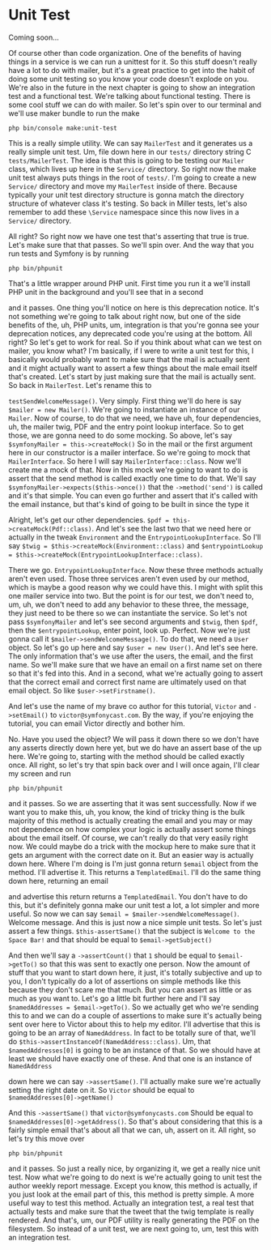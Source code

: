 # Unit Test

Coming soon...

Of course other than code organization. One of the benefits of having things in a
service is we can run a unittest for it. So this stuff doesn't really have a lot to
do with mailer, but it's a great practice to get into the habit of doing some unit
testing so you know your code doesn't explode on you. We're also in the future in the
next chapter is going to show an integration test and a functional test. We're
talking about functional testing. There is some cool stuff we can do with mailer. So
let's spin over to our terminal and we'll use maker bundle to run the make 

```terminal
php bin/console make:unit-test
```

This is a really simple utility. We can say `MailerTest`
and it generates us a really simple unit test. Um, file down here in our `tests/`
directory string C `tests/MailerTest`. The idea is that this is going to be testing
our `Mailer` class, which lives up here in the `Service/` directory. So right now the make
unit test always puts things in the root of `tests/`. I'm going to create a new `Service/`
directory and move my `MailerTest` inside of there. Because typically your unit test
directory structure is gonna match the directory structure of whatever class it's
testing. So back in Miller tests, let's also remember to add these `\Service` namespace
since this now lives in a `Service/` directory.

All right? So right now we have one test that's asserting that true is true. Let's
make sure that that passes. So we'll spin over. And the way that you run tests and
Symfony is by running 

```terminal
php bin/phpunit
```

That's a little wrapper around PHP unit.
First time you run it a we'll install PHP unit in the background and you'll see that
in a second

and it passes. One thing you'll notice on here is this deprecation notice. It's not
something we're going to talk about right now, but one of the side benefits of the,
uh, PHP units, um, integration is that you're gonna see your deprecation notices, any
deprecated code you're using at the bottom. All right? So let's get to work for real.
So if you think about what can we test on mailer, you know what? I'm basically, if I
were to write a unit test for this, I basically would probably want to make sure that
the mail is actually sent and it might actually want to assert a few things about the
male email itself that's created. Let's start by just making sure that the mail is
actually sent. So back in `MailerTest`. Let's rename this to

`testSendWelcomeMessage()`. Very simply. First thing we'll do here is say 
`$mailer = new Mailer()`. We're going to instantiate an instance of our `Mailer`. 
Now of course, to do that we need, we have uh, four dependencies, uh, the mailer twig, 
PDF and the entry point lookup interface. So to get those, we are gonna need 
to do some mocking. So above, let's say `$symfonyMailer = this->createMock()` 
So in the mail or the first argument here in our constructor is a mailer interface. 
So we're going to mock that `MailerInterface`. So here I will say `MailerInterface::class`. 
Now we'll create me a mock of that. Now in this mock we're going to want 
to do is assert that the send method is called exactly one time to do that. 
We'll say `$symfonyMailer->expects($this->once())` that the `->method('send')` is called and it's 
that simple. You can even go further and assert that it's called with the email instance, 
but that's kind of going to be built in since the type it

Alright, let's get our other dependencies. `$pdf = this->createMock(Pdf::class)`. And
let's see the last two that we need here or actually in the tweak `Environment` and the
`EntrypointLookupInterface`. So I'll say `$twig = $this->createMock(Environment::class)`
and `$entrypointLookup = $this->createMock(EntrypointLookupInterface::class)`.

There we go. `EntrypointLookupInterface`. Now these three methods
actually aren't even used. Those three services aren't even used by our method, which
is maybe a good reason why we could have this. I might with split this one mailer
service into two. But the point is for our test, we don't need to, um, uh, we don't
need to add any behavior to these three, the message, they just need to be there so
we can instantiate the service. So let's not pass `$symfonyMailer` and let's see second
arguments and `$twig`, then `$pdf`, then the `$entrypointLookup`, enter point, look up.
Perfect. Now we're just gonna call it `$mailer->sendWelcomeMessage()`. To do
that, we need a `User` object. So let's go up here and say `$user = new User()`. And let's
see here. The only information that's we use after the users, the email, and the
first name. So we'll make sure that we have an email on a first name set on there so
that it's fed into this. And in a second, what we're actually going to assert that
the correct email and correct first name are ultimately used on that email object. So
like `$user->setFirstname()`.

And let's use the name of my brave co author for this tutorial, `Victor` and
`->setEmail()` to `victor@symfonycast.com`. By the way, if you're enjoying the
tutorial, you can email Victor directly and bother him.

No. Have you used the object? We will pass it down there so we don't have any asserts
directly down here yet, but we do have an assert base of the up here. We're going to,
starting with the method should be called exactly once. All right, so let's try that
spin back over and I will once again, I'll clear my screen and run 

```terminal
php bin/phpunit
```

and it passes. So we are asserting that it was sent successfully. Now if we want you
to make this, uh, you know, the kind of tricky thing is the bulk majority of this
method is actually creating the email and you may or may not dependence on how
complex your logic is actually assert some things about the email itself. Of course,
we can't really do that very easily right now. We could maybe do a trick with the
mockup here to make sure that it gets an argument with the correct date on it. But an
easier way is actually down here. Where I'm doing is I'm just gonna return `$email`
object from the method. I'll advertise it. This returns a `TemplatedEmail`. I'll do
the same thing down here, returning an email

and advertise this return returns a `TemplatedEmail`. You don't have to do this,
but it's definitely gonna make our unit test a lot, a lot simpler and more useful. So
now we can say `$email = $mailer->sendWelcomeMessage()`. Welcome message.
And this is just now a nice simple unit tests. So let's just assert a few things.
`$this-assertSame()` that the subject is `Welcome to the Space Bar!` and that should be
equal to `$email->getSubject()`

And then we'll say a `->assertCount()` that `1` should be equal to `$email->getTo()` so that
this was sent to exactly one person. Now the amount of stuff that you want to start
down here, it just, it's totally subjective and up to you, I don't typically do a lot
of assertions on simple methods like this because they don't scare me that much. But
you can assert as little or as much as you want to. Let's go a little bit further
here and I'll say `$namedAddresses = $email->getTo()`. So we actually get who we're
sending this to and we can do a couple of assertions to make sure it's actually being
sent over here to Victor about this to help my editor. I'll advertise that this is
going to be an array of `NamedAddress`. In fact to be totally sure of that, we'll do
`$this->assertInstanceOf(NamedAddress::class)`. Um, that 
`$namedAddresses[0]` is going to be an instance of that. So we should have at least
we should have exactly one of these. And that one is an instance of `NamedAddress`

down here we can say `->assertSame()`. I'll actually make sure we're actually setting the
right date on it. So `Victor` should be equal to `$namedAddresses[0]->getName()`

And this `->assertSame()` that `victor@symfonycasts.com`
Should be equal to `$namedAddresses[0]->getAddress()`. So that's about
considering that this is a fairly simple email that's about all that we can, uh,
assert on it. All right, so let's try this move over 

```terminal-silent
php bin/phpunit
```

and it passes. So just a really nice, by organizing it, we get a really
nice unit test. Now what we're going to do next is we're actually going to unit test
the author weekly report message. Except you know, this method is actually, if you
just look at the email part of this, this method is pretty simple. A more useful way
to test this method. Actually an integration test, a real test that actually tests
and make sure that the tweet that the twig template is really rendered. And that's,
um, our PDF utility is really generating the PDF on the filesystem. So instead of a
unit test, we are next going to, um, test this with an integration test.